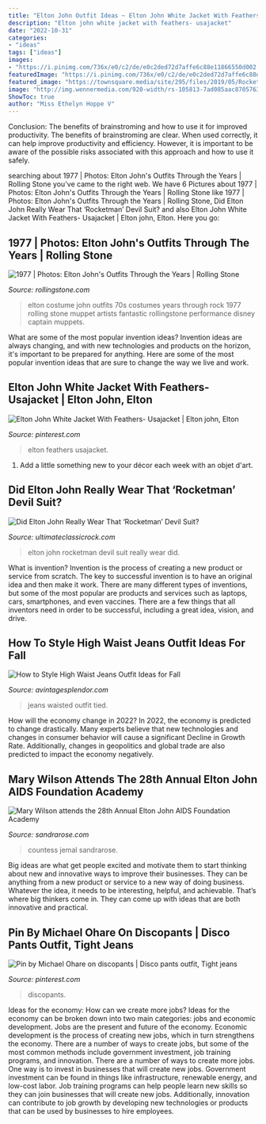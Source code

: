 ```yaml
---
title: "Elton John Outfit Ideas ~ Elton John White Jacket With Feathers- Usajacket"
description: "Elton john white jacket with feathers- usajacket"
date: "2022-10-31"
categories:
- "ideas"
tags: ["ideas"]
images:
- "https://i.pinimg.com/736x/e0/c2/de/e0c2ded72d7affe6c88e11866550d002.jpg"
featuredImage: "https://i.pinimg.com/736x/e0/c2/de/e0c2ded72d7affe6c88e11866550d002.jpg"
featured_image: "https://townsquare.media/site/295/files/2019/05/RocketmanDevil.jpg?w=1200&amp;h=0&amp;zc=1&amp;s=0&amp;a=t&amp;q=89"
image: "http://img.wennermedia.com/920-width/rs-105813-7ad085aac87057638fbe89618d4940a4fd0cc561.jpg"
ShowToc: true
author: "Miss Ethelyn Hoppe V"
---
```



Conclusion: The benefits of brainstroming and how to use it for improved productivity.
The benefits of brainstroming are clear. When used correctly, it can help improve productivity and efficiency. However, it is important to be aware of the possible risks associated with this approach and how to use it safely.

	

		
searching about 1977 | Photos: Elton John&#039;s Outfits Through the Years | Rolling Stone you've came to the right web. We have 6 Pictures about 1977 | Photos: Elton John&#039;s Outfits Through the Years | Rolling Stone like 1977 | Photos: Elton John&#039;s Outfits Through the Years | Rolling Stone, Did Elton John Really Wear That ‘Rocketman’ Devil Suit? and also Elton John White Jacket With Feathers- Usajacket | Elton john, Elton. Here you go:
		
    
## 1977 | Photos: Elton John&#039;s Outfits Through The Years | Rolling Stone

<img loading=lazy src="http://img.wennermedia.com/920-width/rs-105813-7ad085aac87057638fbe89618d4940a4fd0cc561.jpg" onerror="this.onerror=null;this.src='https://tse1.mm.bing.net/th?id=OIP.EndLhl1b1run-zwHJHYXUAHaK_&amp;pid=15.1';" alt="1977 | Photos: Elton John&#039;s Outfits Through the Years | Rolling Stone">

_Source: rollingstone.com_

>elton costume john outfits 70s costumes years through rock 1977 rolling stone muppet artists fantastic rollingstone performance disney captain muppets. 

	

What are some of the most popular invention ideas?
Invention ideas are always changing, and with new technologies and products on the horizon, it's important to be prepared for anything. Here are some of the most popular invention ideas that are sure to change the way we live and work.

    
## Elton John White Jacket With Feathers- Usajacket | Elton John, Elton

<img loading=lazy src="https://i.pinimg.com/736x/e0/c2/de/e0c2ded72d7affe6c88e11866550d002.jpg" onerror="this.onerror=null;this.src='https://tse4.mm.bing.net/th?id=OIP.tI3c7MtCat35SGvGEguf6wHaIt&amp;pid=15.1';" alt="Elton John White Jacket With Feathers- Usajacket | Elton john, Elton">

_Source: pinterest.com_

>elton feathers usajacket. 

	

1. Add a little something new to your décor each week with an objet d'art.

    
## Did Elton John Really Wear That ‘Rocketman’ Devil Suit?

<img loading=lazy src="https://townsquare.media/site/295/files/2019/05/RocketmanDevil.jpg?w=1200&amp;h=0&amp;zc=1&amp;s=0&amp;a=t&amp;q=89" onerror="this.onerror=null;this.src='https://tse3.mm.bing.net/th?id=OIP.HmCnHCNq19vLSJVn1JmOtwHaE8&amp;pid=15.1';" alt="Did Elton John Really Wear That ‘Rocketman’ Devil Suit?">

_Source: ultimateclassicrock.com_

>elton john rocketman devil suit really wear did. 

	

What is invention?
Invention is the process of creating a new product or service from scratch. The key to successful invention is to have an original idea and then make it work. There are many different types of inventions, but some of the most popular are products and services such as laptops, cars, smartphones, and even vaccines. 
There are a few things that all inventors need in order to be successful, including a great idea, vision, and drive.

    
## How To Style High Waist Jeans Outfit Ideas For Fall

<img loading=lazy src="https://www.avintagesplendor.com/wp-content/uploads/2017/08/charles-angels-jeans-5855.jpg" onerror="this.onerror=null;this.src='https://tse3.mm.bing.net/th?id=OIP.sMtC5BO2jBng_d1AO2fRawHaLH&amp;pid=15.1';" alt="How to Style High Waist Jeans Outfit Ideas for Fall">

_Source: avintagesplendor.com_

>jeans waisted outfit tied. 

	

How will the economy change in 2022?
In 2022, the economy is predicted to change drastically. Many experts believe that new technologies and changes in consumer behavior will cause a significant Decline in Growth Rate. Additionally, changes in geopolitics and global trade are also predicted to impact the economy negatively.

    
## Mary Wilson Attends The 28th Annual Elton John AIDS Foundation Academy

<img loading=lazy src="http://sandrarose.com/wp-content/uploads/2020/02/Mary-Wilson-GettyImages.jpg" onerror="this.onerror=null;this.src='https://tse2.mm.bing.net/th?id=OIP._6ECd_uoxZkX7UlPNrgNMwDIEs&amp;pid=15.1';" alt="Mary Wilson attends the 28th Annual Elton John AIDS Foundation Academy">

_Source: sandrarose.com_

>countess jemal sandrarose. 

	

Big ideas are what get people excited and motivate them to start thinking about new and innovative ways to improve their businesses. They can be anything from a new product or service to a new way of doing business. Whatever the idea, it needs to be interesting, helpful, and achievable. That’s where big thinkers come in. They can come up with ideas that are both innovative and practical.

    
## Pin By Michael Ohare On Discopants | Disco Pants Outfit, Tight Jeans

<img loading=lazy src="https://i.pinimg.com/736x/5d/06/3f/5d063f10461346f48b0f5a3a3676263e.jpg" onerror="this.onerror=null;this.src='https://tse1.mm.bing.net/th?id=OIP.dRbhXSm_fBMPHRiZ5FBI8AHaQm&amp;pid=15.1';" alt="Pin by Michael Ohare on discopants | Disco pants outfit, Tight jeans">

_Source: pinterest.com_

>discopants. 

	

Ideas for the economy: How can we create more jobs?
Ideas for the economy can be broken down into two main categories: jobs and economic development. Jobs are the present and future of the economy. Economic development is the process of creating new jobs, which in turn strengthens the economy. There are a number of ways to create jobs, but some of the most common methods include government investment, job training programs, and innovation.
There are a number of ways to create more jobs. One way is to invest in businesses that will create new jobs. Government investment can be found in things like infrastructure, renewable energy, and low-cost labor. Job training programs can help people learn new skills so they can join businesses that will create new jobs. Additionally, innovation can contribute to job growth by developing new technologies or products that can be used by businesses to hire employees.

